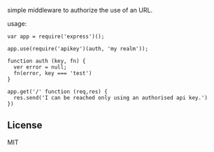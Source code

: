 
simple middleware to authorize the use of an URL.

usage:

    var app = require('express')();

    app.use(require('apikey')(auth, 'my realm'));

    function auth (key, fn) {
      ver error = null;
      fn(error, key === 'test')
    }

    app.get('/' function (req,res) {
      res.send('I can be reached only using an authorised api key.')
    })

## License

MIT
